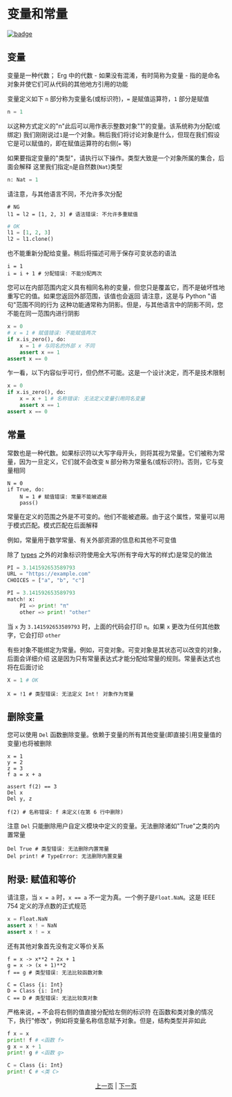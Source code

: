 # 变量和常量

[![badge](https://img.shields.io/endpoint.svg?url=https%3A%2F%2Fgezf7g7pd5.execute-api.ap-northeast-1.amazonaws.com%2Fdefault%2Fsource_up_to_date%3Fowner%3Derg-lang%26repos%3Derg%26ref%3Dmain%26path%3Ddoc/EN/syntax/02_name.md%26commit_hash%3D14b0c449efc9e9da3e10a09c912a960ecfaf1c9d)](https://gezf7g7pd5.execute-api.ap-northeast-1.amazonaws.com/default/source_up_to_date?owner=erg-lang&repos=erg&ref=main&path=doc/EN/syntax/02_name.md&commit_hash=14b0c449efc9e9da3e10a09c912a960ecfaf1c9d)

## 变量

变量是一种代数； Erg 中的代数 - 如果没有混淆，有时简称为变量 - 指的是命名对象并使它们可从代码的其他地方引用的功能

变量定义如下
`n` 部分称为变量名(或标识符)，`=` 是赋值运算符，`1` 部分是赋值

```python
n = 1
```

以这种方式定义的"n"此后可以用作表示整数对象"1"的变量。该系统称为分配(或绑定)
我们刚刚说过`1`是一个对象。稍后我们将讨论对象是什么，但现在我们假设它是可以赋值的，即在赋值运算符的右侧(`=` 等)

如果要指定变量的"类型"，请执行以下操作。类型大致是一个对象所属的集合，后面会解释
这里我们指定`n`是自然数(`Nat`)类型

```python
n: Nat = 1
```

请注意，与其他语言不同，不允许多次分配

```python,compile_fail
# NG
l1 = l2 = [1, 2, 3] # 语法错误: 不允许多重赋值
```

```python
# OK
l1 = [1, 2, 3]
l2 = l1.clone()
```

也不能重新分配给变量。稍后将描述可用于保存可变状态的语法

```python,compile_fail
i = 1
i = i + 1 # 分配错误: 不能分配两次
```

您可以在内部范围内定义具有相同名称的变量，但您只是覆盖它，而不是破坏性地重写它的值。如果您返回外部范围，该值也会返回
请注意，这是与 Python "语句"范围不同的行为
这种功能通常称为阴影。但是，与其他语言中的阴影不同，您不能在同一范围内进行阴影

```python
x = 0
# x = 1 # 赋值错误: 不能赋值两次
if x.is_zero(), do:
    x = 1 # 与同名的外部 x 不同
    assert x == 1
assert x == 0
```

乍一看，以下内容似乎可行，但仍然不可能。这是一个设计决定，而不是技术限制

```python
x = 0
if x.is_zero(), do:
    x = x + 1 # 名称错误: 无法定义变量引用同名变量
    assert x == 1
assert x == 0
```

## 常量

常数也是一种代数。如果标识符以大写字母开头，则将其视为常量。它们被称为常量，因为一旦定义，它们就不会改变
`N` 部分称为常量名(或标识符)。否则，它与变量相同

```python,compile_fail
N = 0
if True, do:
    N = 1 # 赋值错误: 常量不能被遮蔽
    pass()
```

常量在定义的范围之外是不可变的。他们不能被遮蔽。由于这个属性，常量可以用于模式匹配。模式匹配在后面解释

例如，常量用于数学常量、有关外部资源的信息和其他不可变值

除了 [types](./type/01_type_system.md) 之外的对象标识符使用全大写(所有字母大写的样式)是常见的做法

```python
PI = 3.141592653589793
URL = "https://example.com"
CHOICES = ["a", "b", "c"]
```

```python
PI = 3.141592653589793
match! x:
    PI => print! "π"
    other => print! "other"
```

当 `x` 为 `3.141592653589793` 时，上面的代码会打印 `π`。如果 `x` 更改为任何其他数字，它会打印 `other`

有些对象不能绑定为常量。例如，可变对象。可变对象是其状态可以改变的对象，后面会详细介绍
这是因为只有常量表达式才能分配给常量的规则。常量表达式也将在后面讨论

```python
X = 1 # OK
```

```python,compile_fail
X = !1 # 类型错误: 无法定义 Int！ 对象作为常量
```

## 删除变量

您可以使用 `Del` 函数删除变量。依赖于变量的所有其他变量(即直接引用变量值的变量)也将被删除

```python,checker_ignore
x = 1
y = 2
z = 3
f a = x + a

assert f(2) == 3
Del x
Del y, z

f(2) # 名称错误: f 未定义(在第 6 行中删除)
```

注意 `Del` 只能删除用户自定义模块中定义的变量。无法删除诸如"True"之类的内置常量

```python,compile_fail
Del True # 类型错误: 无法删除内置常量
Del print! # TypeError: 无法删除内置变量
```

## 附录: 赋值和等价

请注意，当 `x = a` 时，`x == a` 不一定为真。一个例子是`Float.NaN`。这是 IEEE 754 定义的浮点数的正式规范

```python
x = Float.NaN
assert x ! = NaN
assert x ! = x
```

还有其他对象首先没有定义等价关系

```python,compile_fail
f = x -> x**2 + 2x + 1
g = x -> (x + 1)**2
f == g # 类型错误: 无法比较函数对象

C = Class {i: Int}
D = Class {i: Int}
C == D # 类型错误: 无法比较类对象
```

严格来说，`=` 不会将右侧的值直接分配给左侧的标识符
在函数和类对象的情况下，执行"修改"，例如将变量名称信息赋予对象。但是，结构类型并非如此

```python
f x = x
print! f # <函数 f>
g x = x + 1
print! g # <函数 g>

C = Class {i: Int}
print! C # <类 C>
```

<p align='center'>
    <a href='./01_literal.md'>上一页</a> | <a href='./03_declaration.md'>下一页</a>
</p>

